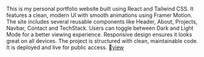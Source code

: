 This is my personal portfolio website built using React and Tailwind CSS.
It features a clean, modern UI with smooth animations using Framer Motion.
The site includes several reusable components like Header, About, Projects, Navbar, Contact and TechStack.
Users can toggle between Dark and Light Mode for a better viewing experience.
Responsive design ensures it looks great on all devices.
The project is structured with clean, maintainable code.
It is deployed and live for public access.
🔗[view](https://portfolio-2-one-puce-19.vercel.app/projects)
